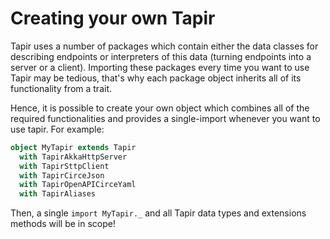 # Creating your own Tapir

Tapir uses a number of packages which contain either the data classes for describing endpoints or interpreters
of this data (turning endpoints into a server or a client). Importing these packages every time you want to use Tapir
may be tedious, that's why each package object inherits all of its functionality from a trait.

Hence, it is possible to create your own object which combines all of the required functionalities and provides
a single-import whenever you want to use tapir. For example:

```scala
object MyTapir extends Tapir
  with TapirAkkaHttpServer
  with TapirSttpClient
  with TapirCirceJson
  with TapirOpenAPICirceYaml
  with TapirAliases
```

Then, a single `import MyTapir._` and all Tapir data types and extensions methods will be in scope!